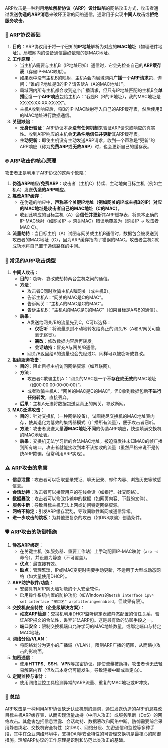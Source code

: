 
ARP攻击是一种利用**地址解析协议（ARP）设计缺陷**的网络攻击方式，攻击者通过发送**伪造的ARP消息**来破坏正常的网络通信，通常用于实现**中间人攻击**或**拒绝服务攻击**。


### 📍 ARP协议基础
1.  **目的**：ARP协议用于将一个已知的**IP地址**解析为对应的**MAC地址**（物理硬件地址）。局域网内的设备通信最终依赖的是MAC地址。
2.  **工作原理**：
    *   当主机A需要与主机B（IP地址已知）通信时，它会先检查自己的**ARP缓存表**（存储IP-MAC映射）。
    *   如果表中没有主机B的映射，主机A会向局域网内**广播**一个**ARP请求**包，询问：“谁的IP地址是B的IP？请告诉A（A的MAC地址）”。
    *   局域网内所有主机都会收到这个广播请求，但只有IP地址匹配的主机B会**单播**回复一个**ARP响应**包给主机A：“我是B（B的IP地址），我的MAC地址是XX:XX:XX:XX:XX:XX”。
    *   主机A收到响应后，将B的IP-MAC映射存入自己的ARP缓存表，然后使用B的MAC地址进行数据通信。
3.  **关键缺陷**：
    *   **无身份验证**：ARP协议本身**没有任何机制**来验证ARP请求或响应的真实性。收到ARP响应的主机会**无条件地信任并更新**其ARP缓存表。
    *   **主动更新**：即使主机没有主动发送ARP请求，收到一个声称是“更新”的ARP响应（称为**免费ARP**或**无故ARP**）时，也会更新自己的缓存表。

### 🔥 ARP攻击的核心原理
攻击者正是利用了ARP协议的这两个缺陷：
1.  **伪造ARP响应/免费ARP**：攻击者（主机C）持续、主动地向目标主机（例如主机A）发送**伪造的ARP响应**。
2.  **篡改ARP缓存**：
    *   在伪造的响应中，**声称某个关键IP地址（例如网关的IP或主机B的IP）对应的MAC地址是攻击者自己的MAC地址（C的MAC）**。
    *   收到此响应的目标主机（A）会**信任并更新**其ARP缓存表，将原本正确的IP-MAC映射（如网关IP -> 网关MAC）错误地覆盖为（网关IP -> 攻击者MAC C）。
3.  **流量劫持**：当目标主机（A）试图与网关或主机B通信时，数据包会被发送到攻击者的MAC地址（C），因为ARP缓存指向了错误的MAC。攻击者主机C就成功地将自己置于通信路径的中间。

### 🎯 常见的ARP攻击类型
1.  **中间人攻击**：
    *   **目的**：窃听、篡改或劫持两台主机之间的通信。
    *   **方法**：
        *   攻击者C同时欺骗主机A和网关（或主机B）。
        *   告诉主机A：“网关的MAC是C的MAC”。
        *   告诉网关：“主机A的MAC是C的MAC”。
        *   告诉主机B：“主机A的MAC是C的MAC”（如果目标是A与B的通信）。
    *   **后果**：
        *   A发送给网关/B的流量先到C，C可以选择：
            *   **仅窃听**：将流量原封不动地转发给真正的网关/B（A和B/网关可能毫无察觉）。
            *   **篡改**：修改数据内容后再转发。
            *   **会话劫持**：冒充A与网关/B通信。
        *   网关/B返回给A的流量也会先经过C，同样可以被窃听或篡改。
2.  **拒绝服务攻击**：
    *   **目的**：阻止目标主机访问网络资源（如互联网）。
    *   **方法**：
        *   攻击者C欺骗主机A：“网关的MAC是一个**不存在**或**无效**的MAC地址（如00:00:00:00:00:00）”。
        *   或者欺骗主机A：“网关的MAC是C的MAC”，但C收到数据包后**不进行任何转发**，直接丢弃。
    *   **后果**：主机A无法将数据包送达真正的网关，导致断网。
3.  **MAC泛洪攻击**：
    *   **目的**：针对交换机（一种网络设备），试图耗尽交换机的MAC地址表内存，使其退化为低效的集线器模式（广播所有流量），便于攻击者窃听。
    *   **方法**：攻击者发送大量**源MAC地址不同**的伪造ARP响应，快速填满交换机的MAC地址表。
    *   **后果**：交换机无法学习新的合法MAC地址，被迫将发往未知MAC的帧广播到所有端口，攻击者就能接收到本不该接收的流量（虽然严格来说不是传统ARP欺骗，但常利用ARP实现）。

### ⚠️ ARP攻击的危害
*   **信息泄露**：攻击者可以窃取登录凭证、聊天记录、邮件内容、浏览历史等敏感信息。
*   **会话劫持**：攻击者可以接管用户的在线会话（如银行、社交网络）。
*   **数据篡改**：攻击者可以修改传输中的数据（如网页内容、下载的文件）。
*   **服务中断**：导致目标主机无法上网或访问特定网络资源。
*   **网络不稳定**：引发ARP缓存混乱，导致间歇性断网或通信异常。
*   **进一步攻击的跳板**：为其他更复杂的攻击（如DNS欺骗）创造条件。

### 🛡️ ARP攻击的防御措施
1.  **静态ARP绑定**：
    *   在关键主机（如服务器、重要工作站）上手动配置IP-MAC映射（`arp -s`命令），并设置为静态（不可覆盖）。
    *   **优点**：最直接有效。
    *   **缺点**：管理繁琐，IP或MAC变更时需要手动更新，不适用于大型或动态网络（如大量使用DHCP）。
2.  **ARP防护软件/功能**：
    *   安装具有ARP防火墙功能的个人安全软件。
    *   启用操作系统内置的防护功能（如Windows的`Netsh interface ipv4 set interface "接口名" arpfiltering=enabled`，但效果有限）。
3.  **交换机安全特性（企业级解决方案）**：
    *   **动态ARP检测**：交换机利用DHCP监听绑定表或静态配置的信任关系，验证ARP报文的合法性，丢弃非法ARP包。这是最有效的防御手段之一。
    *   **端口安全**：限制交换机端口允许学习的MAC地址数量，或绑定端口与特定MAC地址。
4.  **网络分段/VLAN**：
    *   将网络划分为更小的广播域（VLAN），限制ARP广播的范围，从而缩小攻击的影响面。
5.  **加密通信**：
    *   使用**HTTPS**、**SSH**、**VPN**等加密协议。即使流量被劫持，攻击者也无法轻易解密内容（但攻击本身仍可能发生，导致连接中断或重定向）。
6.  **定期监控与审计**：
    *   使用网络监控工具检测异常的ARP流量、重复的MAC地址或IP冲突。

### 📌 总结
ARP攻击是一种利用ARP协议缺乏认证机制的漏洞，通过发送伪造的ARP消息篡改目标主机ARP缓存表，从而实现流量劫持（中间人攻击）或服务阻断（DoS）的网络攻击。其危害包括信息泄露、会话劫持、数据篡改和网络中断。防御需要综合采用静态绑定、交换机安全特性（如DAI）、网络分段、加密通信和监控等多种手段，其中在企业网络环境中，支持DAI等安全特性的可管理交换机是最核心的防御措施。理解ARP协议的工作原理是识别和防范此类攻击的基础。